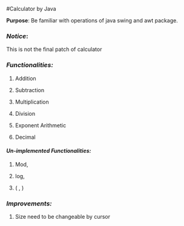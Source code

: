 #Calculator by Java

**Purpose**: Be familiar with operations of java swing and awt package.

### *Notice*:
This is not the final patch of calculator

### *Functionalities:*

1. Addition

2. Subtraction

3. Multiplication

4. Division

5. Exponent Arithmetic

6. Decimal

#### *Un-implemented Functionalities:*

1. Mod,

2. log,

3. ( , )

### *Improvements:*

1. Size need to be changeable by cursor


